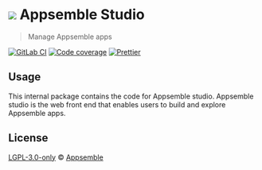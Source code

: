 # ![](https://gitlab.com/appsemble/appsemble/-/raw/0.20.23/config/assets/logo.svg) Appsemble Studio

> Manage Appsemble apps

[![GitLab CI](https://gitlab.com/appsemble/appsemble/badges/0.20.23/pipeline.svg)](https://gitlab.com/appsemble/appsemble/-/releases/0.20.23)
[![Code coverage](https://codecov.io/gl/appsemble/appsemble/branch/0.20.23/graph/badge.svg)](https://codecov.io/gl/appsemble/appsemble)
[![Prettier](https://img.shields.io/badge/code_style-prettier-ff69b4.svg)](https://prettier.io)

## Usage

This internal package contains the code for Appsemble studio. Appsemble studio is the web front end
that enables users to build and explore Appsemble apps.

## License

[LGPL-3.0-only](https://gitlab.com/appsemble/appsemble/-/blob/0.20.23/LICENSE.md) ©
[Appsemble](https://appsemble.com)
